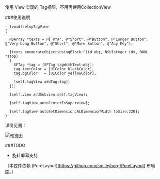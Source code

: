 使用 View 实现的 Tag视图，不用再使用CollectionView


###使用说明

```objc
- (void)setupTagView
{

  NSArray *texts = @[ @"A", @"Short", @"Button", @"Longer Button", @"Very Long Button", @"Short", @"More Button", @"Any Key"];

  [texts enumerateObjectsUsingBlock:^(id obj, NSUInteger idx, BOOL *stop)
  {
    SFTag *tag = [SFTag tagWithText:obj];
    tag.textColor = [UIColor blackColor];
    tag.bgColor   = [UIColor yellowColor];

    [self.tagView addTag:tag];
  }];

  [self.view addSubview:self.tagView];

  [self.tagView autoCenterInSuperview];

  [self.tagView autoSetDimension:ALDimensionWidth toSize:220];
}
```

详情见图：

![预览图][1]


  [1]: http://leanote.com/file/outputImage?fileId=5487869e38f41171fd000263


###TODO
 - 旋转屏幕支持

（本控件依赖 (PureLayout)[https://github.com/smileyborg/PureLayout] 布局库。）
